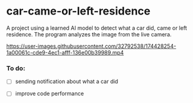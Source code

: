 # car-came-or-left-residence
A project using a learned AI model to detect what a car did, came or left residence. The program analyzes the image from the live camera.

https://user-images.githubusercontent.com/32792538/174428254-1a00061c-cde9-4ec1-afff-136e00b39989.mp4

### To do: 
- [ ] sending notification about what a car did
- [ ] improve code performance






